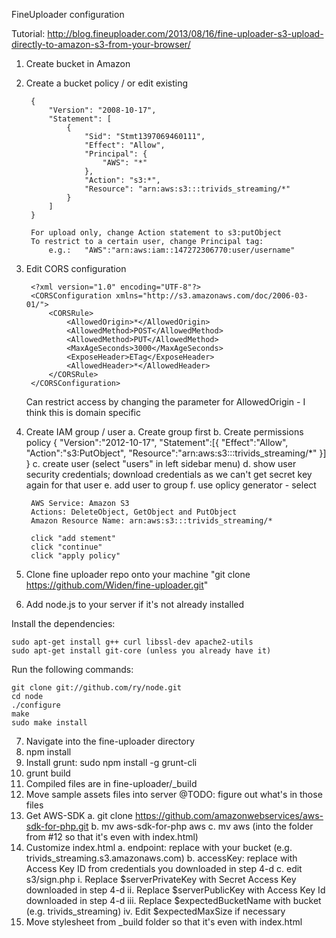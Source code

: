 FineUploader configuration


Tutorial: http://blog.fineuploader.com/2013/08/16/fine-uploader-s3-upload-directly-to-amazon-s3-from-your-browser/


1. Create bucket in Amazon 
2. Create a bucket policy / or edit existing

		{
			"Version": "2008-10-17",
			"Statement": [
				{
					"Sid": "Stmt1397069460111",
					"Effect": "Allow",
					"Principal": {
						"AWS": "*"
					},
					"Action": "s3:*",
					"Resource": "arn:aws:s3:::trivids_streaming/*"
				}
			]
		}

		For upload only, change Action statement to s3:putObject
		To restrict to a certain user, change Principal tag:
			e.g.:	"AWS":"arn:aws:iam::147272306770:user/username"



3. Edit CORS configuration

		<?xml version="1.0" encoding="UTF-8"?>
		<CORSConfiguration xmlns="http://s3.amazonaws.com/doc/2006-03-01/">
		    <CORSRule>
		        <AllowedOrigin>*</AllowedOrigin>
		        <AllowedMethod>POST</AllowedMethod>
		        <AllowedMethod>PUT</AllowedMethod>
		        <MaxAgeSeconds>3000</MaxAgeSeconds>
		        <ExposeHeader>ETag</ExposeHeader>
		        <AllowedHeader>*</AllowedHeader>
		    </CORSRule>
		</CORSConfiguration>


	Can restrict access by changing the parameter for AllowedOrigin - I think this is domain specific

4. Create IAM group / user
	a. Create group first
	b. Create permissions policy
			{
			  "Version":"2012-10-17",
			  "Statement":[{
			     "Effect":"Allow",
			     "Action":"s3:PutObject",
			     "Resource":"arn:aws:s3:::trivids_streaming/*"
			   }]
			}
	c. create user (select "users" in left sidebar menu)
	d. show user security credentials; download credentials as we can't get secret key again for that user
	e. add user to group
	f. use oplicy generator - select
	
		AWS Service: Amazon S3
		Actions: DeleteObject, GetObject and PutObject
		Amazon Resource Name: arn:aws:s3:::trivids_streaming/*

		click "add stement"
		click "continue"
		click "apply policy"

5. Clone fine uploader repo onto your machine
		"git clone https://github.com/Widen/fine-uploader.git"
6. Add node.js to your server if it's not already installed

Install the dependencies:

	sudo apt-get install g++ curl libssl-dev apache2-utils
	sudo apt-get install git-core (unless you already have it)

Run the following commands:

	git clone git://github.com/ry/node.git
	cd node
	./configure
	make
	sudo make install

7. Navigate into the fine-uploader directory
8. npm install
9. Install grunt: sudo npm install -g grunt-cli
10. grunt build
11. Compiled files are in fine-uploader/_build
12. Move sample assets files into server 
	@TODO: figure out what's in those files
13. Get AWS-SDK
	a. git clone https://github.com/amazonwebservices/aws-sdk-for-php.git
	b. mv aws-sdk-for-php aws
	c. mv aws (into the folder from #12 so that it's even with index.html)
14. Customize index.html
	a. endpoint: replace with your bucket (e.g. trivids_streaming.s3.amazonaws.com)
	b. accessKey: replace with Access Key ID from credentials you downloaded in step 4-d
	c. edit s3/sign.php
		i.    Replace $serverPrivateKey with Secret Access Key downloaded in step 4-d
		ii.   Replace $serverPublicKey with Access Key Id downloaded in step 4-d
		iii.  Replace $expectedBucketName with bucket (e.g. trivids_streaming)
		iv. 	Edit $expectedMaxSize if necessary
15. Move stylesheet from _build folder so that it's even with index.html









